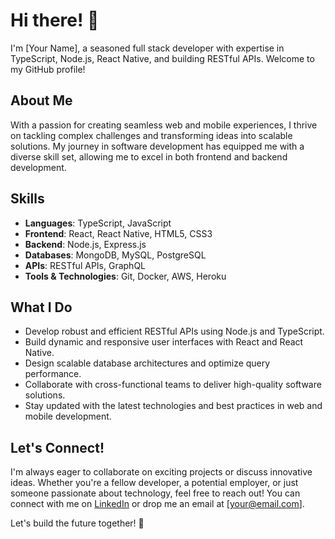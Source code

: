 # Hi there! 👋

I'm [Your Name], a seasoned full stack developer with expertise in TypeScript, Node.js, React Native, and building RESTful APIs. Welcome to my GitHub profile!

## About Me

With a passion for creating seamless web and mobile experiences, I thrive on tackling complex challenges and transforming ideas into scalable solutions. My journey in software development has equipped me with a diverse skill set, allowing me to excel in both frontend and backend development.

## Skills

- **Languages**: TypeScript, JavaScript
- **Frontend**: React, React Native, HTML5, CSS3
- **Backend**: Node.js, Express.js
- **Databases**: MongoDB, MySQL, PostgreSQL
- **APIs**: RESTful APIs, GraphQL
- **Tools & Technologies**: Git, Docker, AWS, Heroku

## What I Do

- Develop robust and efficient RESTful APIs using Node.js and TypeScript.
- Build dynamic and responsive user interfaces with React and React Native.
- Design scalable database architectures and optimize query performance.
- Collaborate with cross-functional teams to deliver high-quality software solutions.
- Stay updated with the latest technologies and best practices in web and mobile development.

## Let's Connect!

I'm always eager to collaborate on exciting projects or discuss innovative ideas. Whether you're a fellow developer, a potential employer, or just someone passionate about technology, feel free to reach out! You can connect with me on [LinkedIn](your_linkedin_profile_url) or drop me an email at [your@email.com].

Let's build the future together! 🚀
